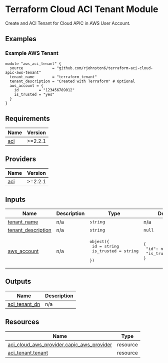 <!-- BEGIN_TF_DOCS -->
# Terraform Cloud ACI Tenant Module


Create and ACI Tenant for Cloud APIC in AWS User Account.

## Examples

### Example AWS Tenant

```hcl
module "aws_aci_tenant" {
  source             = "github.com/rjohnston6/terraform-aci-cloud-apic-aws-tenant"
  tenant_name        = "terraform_tenant"
  tenant_description = "Created with Terraform" # Optional
  aws_account = {
    id         = "123456789012"
    is_trusted = "yes"
  }
}
```

## Requirements

| Name | Version |
|------|---------|
| <a name="requirement_aci"></a> [aci](#requirement\_aci) | >=2.2.1 |

## Providers

| Name | Version |
|------|---------|
| <a name="provider_aci"></a> [aci](#provider\_aci) | >=2.2.1 |

## Inputs

| Name | Description | Type | Default | Required |
|------|-------------|------|---------|:--------:|
| <a name="input_tenant_name"></a> [tenant\_name](#input\_tenant\_name) | n/a | `string` | n/a | yes |
| <a name="input_tenant_description"></a> [tenant\_description](#input\_tenant\_description) | n/a | `string` | `null` | no |
| <a name="input_aws_account"></a> [aws\_account](#input\_aws\_account) | n/a | <pre>object({<br>    id         = string<br>    is_trusted = string<br>  })</pre> | <pre>{<br>  "id": null,<br>  "is_trusted": "no"<br>}</pre> | no |

## Outputs

| Name | Description |
|------|-------------|
| <a name="output_aci_tenant_dn"></a> [aci\_tenant\_dn](#output\_aci\_tenant\_dn) | n/a |

## Resources

| Name | Type |
|------|------|
| [aci_cloud_aws_provider.capic_aws_provider](https://registry.terraform.io/providers/CiscoDevNet/aci/latest/docs/resources/cloud_aws_provider) | resource |
| [aci_tenant.tenant](https://registry.terraform.io/providers/CiscoDevNet/aci/latest/docs/resources/tenant) | resource |
<!-- END_TF_DOCS -->